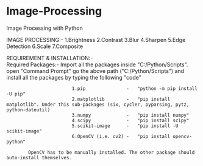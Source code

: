# Image-Processing
Image Processing with Python

IMAGE PROCESSING:-
			1.Brightness
			2.Contrast
			3.Blur
			4.Sharpen
			5.Edge Detection
			6.Scale
			7.Composite
			
REQUIREMENT & INSTALLATION:-	
		Required Packages:- Import all the packages inside "C:/Python/Scripts". 
							open "Command Prompt" go the above path ("C:/Python/Scripts") and install all the packages by typing the following "code"
							
							1.pip				-	"python -m pip install -U pip"
							2.matplotlib		-	"pip install matplotlib". Under this sub-packages (six, cycler, pyparsing, pytz, python-dateutil)
							3.numpy				-	"pip install numpy" 
							4.scipy				-	"pip install scipy"
							5.scikit-image		-	"pip install -U scikit-image"
							6.OpenCV (i.e. cv2)	-	"pip install opencv-python"
							
			OpenCV has to be manually installed. The other package should auto-install themselves.				
